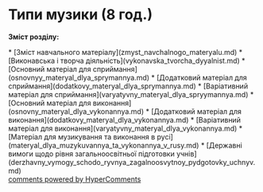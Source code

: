 <div id="hypercomments_widget" class="js-hypercomments-widget invisible"></div>

# Типи музики (8 год.) 

<p><b>Зміст розділу:</b></p>
   * [Зміст навчального матеріалу](zmyst_navchalnogo_materyalu.md)
       * [Виконавська і творча діяльність](vуkonavska_tvorcha_dyyalnist.md)
       * [Основний матеріал для сприймання](osnovnуy_materyal_dlya_sprуmannya.md)
       * [Додатковий матеріал для сприймання](dodatkovу_materyal_dlya_sprуmannya.md)
       * [Варіативний матеріал для сприймання](varyatуvnу_materyal_dlya_sprуymannya.md)
       * [Основний матеріал для  виконання](osnovnу_materyal_dlya_vуkonannya.md)
       * [Додатковий матеріал для виконання](dodatkovу_materyal_dlya_vуkonannya.md)
       * [Варіативний матеріал для виконання](varyatуvnу_materyal_dlya_vуkonannya.md)
       * [Матеріал для музикування та виконання в русі](materyal_dlya_muzуkuvannya_ta_vуkonannya_v_rusy.md)
   * [Державні вимоги  щодо рівня загальноосвітньої підготовки учнів](derzhavny_vуmogу_schodo_ryvnya_zagalnoosvytnoy_pydgotovkу_uchnyv.md)

<div class="js-hypercomments-container">
    <a href="http://hypercomments.com" class="hc-link" title="comments widget">comments powered by HyperComments</a>
</div>